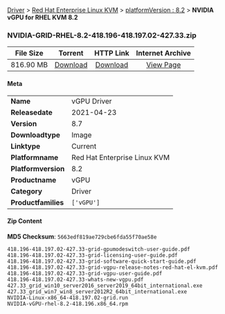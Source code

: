 
[Driver](/README.md)  >  [Red Hat Enterprise Linux KVM](/index/Driver/Red_Hat_Enterprise_Linux_KVM.md)  >  [platformVersion : 8.2](/index/Driver/Red_Hat_Enterprise_Linux_KVM/8.2.md)  >  **NVIDIA vGPU for RHEL KVM 8.2**


### NVIDIA-GRID-RHEL-8.2-418.196-418.197.02-427.33.zip

| **File Size** | **Torrent**  | **HTTP Link** | **Internet Archive** |
|:-------------:|:------------:|:-------------:|:--------------------:|
| 816.90 MB |  [Download](https://archive.org/download/nvgpu_NVIDIA-GRID-RHEL-8.2-418.196-418.197.02-427.33.zip/nvgpu_NVIDIA-GRID-RHEL-8.2-418.196-418.197.02-427.33.zip_archive.torrent)       | [Download](https://archive.org/compress/nvgpu_NVIDIA-GRID-RHEL-8.2-418.196-418.197.02-427.33.zip) | [View Page](https://archive.org/details/nvgpu_NVIDIA-GRID-RHEL-8.2-418.196-418.197.02-427.33.zip)       |

#### Meta

<table>
<tr><td><strong>Name</strong></td><td>vGPU Driver</td></tr>
<tr><td><strong>Releasedate</strong></td><td>2021-04-23</td></tr>
<tr><td><strong>Version</strong></td><td>8.7</td></tr>
<tr><td><strong>Downloadtype</strong></td><td>Image</td></tr>
<tr><td><strong>Linktype</strong></td><td>Current</td></tr>
<tr><td><strong>Platformname</strong></td><td>Red Hat Enterprise Linux KVM</td></tr>
<tr><td><strong>Platformversion</strong></td><td>8.2</td></tr>
<tr><td><strong>Productname</strong></td><td>vGPU</td></tr>
<tr><td><strong>Category</strong></td><td>Driver</td></tr>
<tr><td><strong>Productfamilies</strong></td><td><code>['vGPU']</code></td></tr>
</table>

#### Zip Content

**MD5 Checksum**: `5663edf819ae729cbe6fda55f70ae58e`

```text
418.196-418.197.02-427.33-grid-gpumodeswitch-user-guide.pdf
418.196-418.197.02-427.33-grid-licensing-user-guide.pdf
418.196-418.197.02-427.33-grid-software-quick-start-guide.pdf
418.196-418.197.02-427.33-grid-vgpu-release-notes-red-hat-el-kvm.pdf
418.196-418.197.02-427.33-grid-vgpu-user-guide.pdf
418.196-418.197.02-427.33-whats-new-vgpu.pdf
427.33_grid_win10_server2016_server2019_64bit_international.exe
427.33_grid_win7_win8_server2012R2_64bit_international.exe
NVIDIA-Linux-x86_64-418.197.02-grid.run
NVIDIA-vGPU-rhel-8.2-418.196.x86_64.rpm
```
